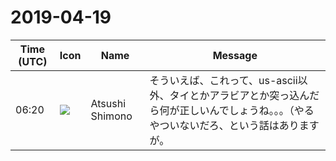 # 2019-04-19

|Time (UTC)|Icon|Name|Message|
|---|---|---|---|
|06:20|![](https://secure.gravatar.com/avatar/3f82b853a23d9a6d1ce612d83f3a3a54.jpg?s=72&d=https%3A%2F%2Fa.slack-edge.com%2Fdf10d%2Fimg%2Favatars%2Fava_0008-72.png)|Atsushi Shimono|そういえば、これって、us-ascii以外、タイとかアラビアとか突っ込んだら何が正しいんでしょうね。。。（やるやついないだろ、という話はありますが。|
